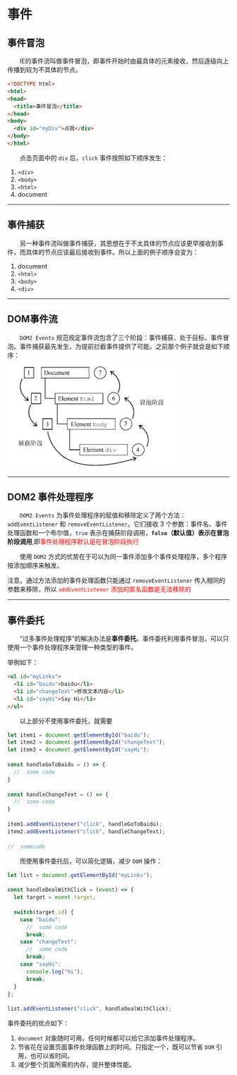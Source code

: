 # **事件**

## **事件冒泡**

&emsp;&emsp;IE的事件流叫做事件冒泡，即事件开始时由最具体的元素接收，然后逐级向上传播到较为不具体的节点。

```html
<!DOCTYPE html>
<html>
<head>
  <title>事件冒泡</title>
</head>
<body>
  <div id="myDiv">点我</div>
</body>
</html>
```
&emsp;&emsp;点击页面中的 `div` 后，`click` 事件按照如下顺序发生：
1. `<div>`
2. `<body>`
3. `<html>`
4. document

---
## **事件捕获**

&emsp;&emsp;另一种事件流叫做事件捕获，其思想在于不太具体的节点应该更早接收到事件，而具体的节点应该最后接收到事件。所以上面的例子顺序会变为：
1. document
2. `<html>`
3. `<body>`
4. `<div>`

---
## **DOM事件流**

&emsp;&emsp;`DOM2 Events` 规范规定事件流包含了三个阶段：事件捕获、处于目标、事件冒泡。事件捕获最先发生，为提前拦截事件提供了可能。之前那个例子就会是如下顺序：

![dom2 events](./事件流/dom2.png)

---
## **DOM2 事件处理程序**

&emsp;&emsp;`DOM2 Events` 为事件处理程序的赋值和移除定义了两个方法：`addEventListener` 和 `removeEventListener`。它们接收 3 个参数：事件名、事件处理函数和一个布尔值，`true` 表示在捕获阶段调用，**`false`（默认值）表示在冒泡阶段调用**,即<font color="red">事件处理程序默认是在冒泡阶段执行</font>

&emsp;&emsp;使用 `DOM2` 方式的优势在于可以为同一事件添加多个事件处理程序，多个程序按添加顺序来触发。

注意，通过方法添加的事件处理函数只能通过 `removeEventListener` 传入相同的参数来移除，所以<font color="red"> `addEventListener` 添加的匿名函数是无法移除的</font>

---
## **事件委托**

&emsp;&emsp;“过多事件处理程序”的解决办法是**事件委托**。事件委托利用事件冒泡，可以只使用一个事件处理程序来管理一种类型的事件。

举例如下：
```html
<ul id="myLinks">
  <li id="baidu">baidu</li>
  <li id="changeText">修改文本内容</li>
  <li id="sayHi">Say Hi</li>
</ul>
```
&emsp;&emsp;以上部分不使用事件委托，就需要
```js
let item1 = document.getElementById("baidu");
let item2 = document.getElementById("changeText");
let item3 = document.getElementById("sayHi");

const handleGoToBaidu = () => {
  //  some code
}

const handleChangeText = () => {
  //  some code
}

item1.addEventListener("click", handleGoToBaidu);
item2.addEventListener("click", handleChangeText);

//  somecode
```
&emsp;&emsp;而使用事件委托后，可以简化逻辑，减少 `DOM` 操作：
```js
let list = document.getElementById("myLinks");

const handleDealWithClick = (event) => {
  let target = event.target;

  switch(target.id) {
    case "baidu":
      //  some code
      break;
    case "changeText":
      //  some code
      break;
    case "sayHi":
      console.log("hi");
      break;
  }
};

list.addEventListener("click", handleDealWithClick);
```
事件委托的优点如下：
1. `document` 对象随时可用，任何时候都可以给它添加事件处理程序。
2. 节省花在设置页面事件处理函数上的时间。只指定一个，既可以节省 `DOM` 引用，也可以省时间。
3. 减少整个页面所需的内存，提升整体性能。
